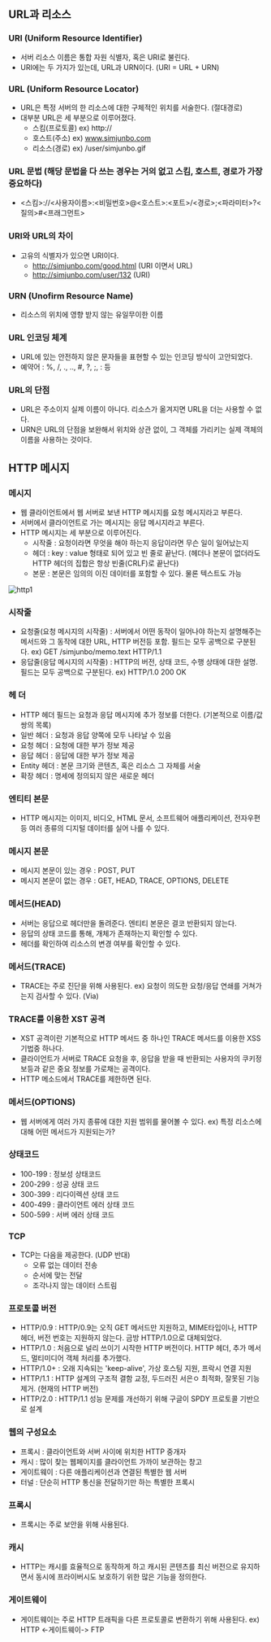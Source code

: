 
## URL과 리소스
### URI (Uniform Resource Identifier)
- 서버 리소스 이름은 통합 자원 식별자, 혹은 URI로 불린다.
- URI에는 두 가지가 있는데, URL과 URN이다. (URI = URL + URN)

### URL (Uniform Resource Locator)
- URL은 특정 서버의 한 리소스에 대한 구체적인 위치를 서술한다. (절대경로)
- 대부분 URL은 세 부분으로 이루어졌다.
  - 스킴(프로토콜) ex) http://
  - 호스트(주소) ex) www.simjunbo.com
  - 리소스(경로) ex) /user/simjunbo.gif

### URL 문법 (해당 문법을 다 쓰는 경우는 거의 없고 스킴, 호스트, 경로가 가장 중요하다)
- <스킴>://<사용자이름>:<비밀번호>@<호스트>:<포트>/<경로>;<파라미터>?<질의>#<프래그먼트>

### URI와 URL의 차이
- 고유의 식별자가 있으면 URI이다.
  - http://simjunbo.com/good.html (URI 이면서 URL)
  - http://simjunbo.com/user/132 (URI)
  
### URN (Unofirm Resource Name)
- 리소스의 위치에 영향 받지 않는 유일무이한 이름

### URL 인코딩 체계
- URL에 있는 안전하지 않은 문자들을 표현할 수 있는 인코딩 방식이 고안되었다.
- 예약어 : %, /, ., .., #, ?, ;, : 등

### URL의 단점
- URL은 주소이지 실제 이름이 아니다. 리소스가 옮겨지면 URL을 더는 사용할 수 없다.
- URN은 URL의 단점을 보완해서 위치와 상관 없이, 그 객체를 가리키는 실제 객체의 이름을 사용하는 것이다.

## HTTP 메시지
### 메시지
- 웹 클라이언트에서 웹 서버로 보낸 HTTP 메시지를 요청 메시지라고 부른다.
- 서버에서 클라이언트로 가는 메시지는 응답 메시지라고 부른다.
- HTTP 메시지는 세 부분으로 이루어진다.
  - 시작줄 : 요청이라면 무엇을 해야 하는지 응답이라면 무슨 일이 일어났는지
  - 헤더 : key : value 형태로 되어 있고 빈 줄로 끝난다. (헤더나 본문이 없더라도 HTTP 헤더의 집합은 항상 빈줄(CRLF)로 끝난다)
  - 본문 : 본문은 임의의 이진 데이터를 포함할 수 있다. 물론 텍스트도 가능
  
![http1](https://user-images.githubusercontent.com/7076334/46148825-e1e2e000-c2a3-11e8-9113-38c6490a7f44.gif)
  
### 시작줄
- 요청줄(요청 메시지의 시작줄) : 서버에서 어떤 동작이 일어나야 하는지 설명해주는 메서드와 그 동작에 대한 URL, HTTP 버전등 포함. 필드는 모두 공백으로 구분된다. ex) GET /simjunbo/memo.text HTTP/1.1
- 응답줄(응답 메시지의 시작줄) : HTTP의 버전, 상태 코드, 수행 상태에 대한 설명. 필드는 모두 공백으로 구분된다. ex) HTTP/1.0 200 OK

### 헤 더
- HTTP 헤더 필드는 요청과 응답 메시지에 추가 정보를 더한다. (기본적으로 이름/값 쌍의 목록)
- 일반 헤더 : 요청과 응답 양쪽에 모두 나타날 수 있음
- 요청 헤더 : 요청에 대한 부가 정보 제공
- 응답 헤더 : 응답에 대한 부가 정보 제공
- Entity 헤더 : 본문 크기와 콘텐츠, 혹은 리소스 그 자체를 서술
- 확장 헤더 : 명세에 정의되지 않은 새로운 헤더

### 엔티티 본문
- HTTP 메시지는 이미지, 비디오, HTML 문서, 소프트웨어 애플리케이션, 전자우편 등 여러 종류의 디지털 데이터를 실어 나를 수 있다.

### 메시지 본문
- 메시지 본문이 있는 경우 : POST, PUT
- 메시지 본문이 없는 경우 : GET, HEAD, TRACE, OPTIONS, DELETE

### 메서드(HEAD)
- 서버는 응답으로 헤더만을 돌려준다. 엔티티 본문은 결코 반환되지 않는다.
- 응답의 상태 코드를 통해, 개체가 존재하는지 확인할 수 있다.
- 헤더를 확인하여 리소스의 변경 여부를 확인할 수 있다.

### 메서드(TRACE)
- TRACE는 주로 진단을 위해 사용된다. ex) 요청이 의도한 요청/응답 연쇄를 거쳐가는지 검사할 수 있다. (Via)

### TRACE를 이용한 XST 공격
- XST 공격이란 기본적으로 HTTP 메서드 중 하나인 TRACE 메서드를 이용한 XSS 기법중 하나다.
- 클라이언트가 서버로 TRACE 요청을 후, 응답을 받을 때 반환되는 사용자의 쿠키정보등과 같은 중요 정보를 가로채는 공격이다.
- HTTP 메소드에서 TRACE를 제한하면 된다. 

### 메서드(OPTIONS)
- 웹 서버에게 여러 가지 종류에 대한 지원 범위를 물어볼 수 있다. ex) 특정 리소스에 대해 어떤 메서드가 지원되는가?

### 상태코드
- 100-199 : 정보성 상태코드
- 200-299 : 성공 상태 코드
- 300-399 : 리다이렉션 상태 코드
- 400-499 : 클라이언트 에러 상태 코드
- 500-599 : 서버 에러 상태 코드

### TCP
- TCP는 다음을 제공한다. (UDP 반대)
  - 오류 없는 데이터 전송
  - 순서에 맞는 전달
  - 조각나지 않는 데이터 스트림

### 프로토콜 버전
- HTTP/0.9 : HTTP/0.9는 오직 GET 메서드만 지원하고, MIME타입이나, HTTP 헤더, 버전 번호는 지원하지 않는다. 금방 HTTP/1.0으로 대체되었다.
- HTTP/1.0 : 처음으로 널리 쓰이기 시작한 HTTP 버전이다. HTTP 헤더, 추가 메서드, 멀티미디어 객체 처리를 추가했다.
- HTTP/1.0+ : 오래 지속되는 'keep-alive', 가상 호스팅 지원, 프락시 연결 지원
- HTTP/1.1 : HTTP 설계의 구조적 결함 교정, 두드러진 서은ㅇ 최적화, 잘못된 기능 제거. (현재의 HTTP 버전)
- HTTP/2.0 : HTTP/1.1 성능 문제를 개선하기 위해 구글이 SPDY 프로토콜 기반으로 설계

### 웹의 구성요소
- 프록시 : 클라이언트와 서버 사이에 위치한 HTTP 중개자
- 캐시 : 많이 찾는 웹페이지를 클라이언트 가까이 보관하는 창고
- 게이트웨이 : 다른 애플리케이션과 연결된 특별한 웹 서버
- 터널 : 단순히 HTTP 통신을 전달하기만 하는 특별한 프록시

### 프록시
- 프록시는 주로 보안을 위해 사용된다.

### 캐시
- HTTP는 캐시를 효율적으로 동작하게 하고 캐시된 콘텐츠를 최신 버전으로 유지하면서 동시에 프라이버시도 보호하기 위한 많은 기능을 정의한다.

### 게이트웨이
- 게이트웨이는 주로 HTTP 트래픽을 다른 프로토콜로 변환하기 위해 사용된다. ex) HTTP <-게이트웨이-> FTP


